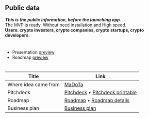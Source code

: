 ## Public data
***This is the public information, before the launching app***.\
The MVP is ready. Without need installation and High speed.\
**Users: crypto investors, crypto companies, crypto startups, crypto developers**.

#

- Presentation [preview](https://www.canva.com/design/DAFkyB-WaWs/qUEvpsWfEpqweATvxn0S2w/view)
- Roadmap [preview](https://www.canva.com/design/DAFkyvm384w/0i8M9XaJh2rfX0n6-orKHA/view?website#4)

#

| Title | Link |
|---|---|
| Where idea came from | [MaDoTa](https://github.com/sol-app/MaDoTa/blob/main/src/How%20we%20run%20madota.pdf) |
| Pitchdeck |  [Pitchdeck](https://github.com/sol-app/MaDoTa/blob/main/src/MaDoTa%20-%20%20Pitch%20Deck%20%20Business%20Presentation.pdf) • [Pitchdeck printable](https://github.com/sol-app/MaDoTa/blob/main/src/MaDoTa%20-%20%20Pitch%20Deck%20%20Business%20Presentation%20-%20printable.pdf) |
| Roadmap | [Roadmap](https://github.com/sol-app/MaDoTa/blob/main/src/MaDoTa%20-%20Roadmap%20.pdf) • [Roadmap details](https://github.com/sol-app/MaDoTa/blob/main/src/MaDoTa%20-%20Roadmap%20-%20full%20detail.pdf) |
| Business plan | [Business plan](https://github.com/sol-app/MaDoTa/blob/main/src/MaDoTa%20-%20business-plan.pdf) |
